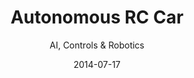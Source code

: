 ---
title: Autonomous RC Car
subtitle: AI, Controls & Robotics
layout: default
modal-id: 2
date: 2014-07-17
img: 148-car.jpg
thumbnail: 148-car-thumbnail.png
alt: image-alt
project-date: April to June 2021
client: 
category: Robotics, Self-Driving
skills: Python Programming, Embedded Linux
tech: ROS, MQTT, Jetson Nano (Microcontroller), GPU, OpenCV
website: https://devgulati.tech
video: https://www.youtube.com/embed/mQgnTPqZ1wQ?autoplay=1&mute=1&loop=1&color=1
description: Meet our car, Harold! This RC car can navigate around a race track autonomously using ROS, OpenCV, and PID Control - all run on a Jetson Nano. The car can be controlled using an app which has the ability to command it to stop, go, and adjust the PID gains.

---